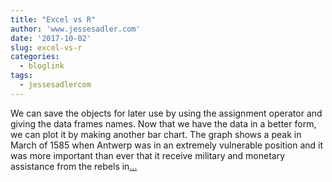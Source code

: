 ```yaml
---
title: "Excel vs R"
author: 'www.jessesadler.com'
date: '2017-10-02'
slug: excel-vs-r
categories:
  - bloglink
tags:
  - jessesadlercom
---
```


We can save the objects for later use by using the assignment operator and giving the data frames names. Now that we have the data in a better form, we can plot it by making another bar chart. The graph shows a peak in March of 1585 when Antwerp was in an extremely vulnerable position and it was more important than ever that it receive military and monetary assistance from the rebels in[... <i class="fas fa-external-link-alt"></i>](https://jessesadler.com/post/excel-vs-r/)

